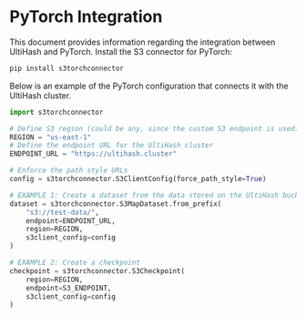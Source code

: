 # PyTorch Integration

This document provides information regarding the integration between UltiHash and PyTorch.
Install the S3 connector for PyTorch:
```bash
pip install s3torchconnector
```
Below is an example of the PyTorch configuration that connects it with the UltiHash cluster.
```python
import s3torchconnector

# Define S3 region (could be any, since the custom S3 endpoint is used)
REGION = "us-east-1"
# Define the endpoint URL for the UltiHash cluster
ENDPOINT_URL = "https://ultihash.cluster"

# Enforce the path style URLs
config = s3torchconnector.S3ClientConfig(force_path_style=True)

# EXAMPLE 1: Create a dataset from the data stored on the UltiHash bucket named "test-data"
dataset = s3torchconnector.S3MapDataset.from_prefix(
    "s3://test-data/", 
    endpoint=ENDPOINT_URL, 
    region=REGION, 
    s3client_config=config
)

# EXAMPLE 2: Create a checkpoint
checkpoint = s3torchconnector.S3Checkpoint(
    region=REGION, 
    endpoint=S3_ENDPOINT, 
    s3client_config=config
)
```
